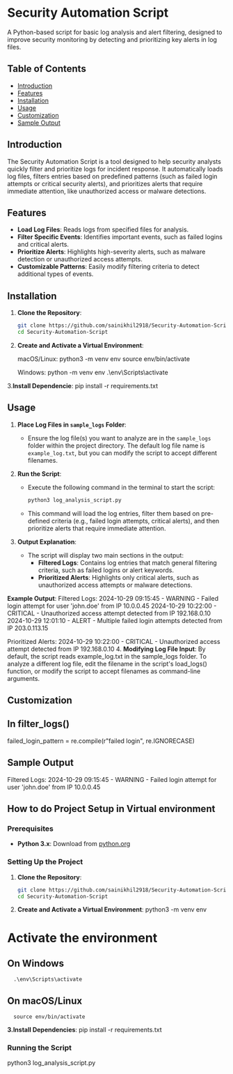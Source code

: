# Security Automation Script
A Python-based script for basic log analysis and alert filtering, designed to improve security monitoring by detecting and prioritizing key alerts in log files.
## Table of Contents

- [Introduction](#introduction)
- [Features](#features)
- [Installation](#installation)
- [Usage](#usage)
- [Customization](#customization)
- [Sample Output](#sample-output)

## Introduction

The Security Automation Script is a tool designed to help security analysts quickly filter and prioritize logs for incident response. It automatically loads log files, filters entries based on predefined patterns (such as failed login attempts or critical security alerts), and prioritizes alerts that require immediate attention, like unauthorized access or malware detections.

## Features

- **Load Log Files**: Reads logs from specified files for analysis.
- **Filter Specific Events**: Identifies important events, such as failed logins and critical alerts.
- **Prioritize Alerts**: Highlights high-severity alerts, such as malware detection or unauthorized access attempts.
- **Customizable Patterns**: Easily modify filtering criteria to detect additional types of events.

## Installation

1. **Clone the Repository**:
   ```bash
   git clone https://github.com/sainikhil2918/Security-Automation-Script.git
   cd Security-Automation-Script
2. **Create and Activate a Virtual Environment**:

   macOS/Linux:
      python3 -m venv env
      source env/bin/activate

   Windows:
      python -m venv env
      .\env\Scripts\activate
   
3.**Install Dependencie**:
      pip install -r requirements.txt

## Usage

1. **Place Log Files in `sample_logs` Folder**: 
   - Ensure the log file(s) you want to analyze are in the `sample_logs` folder within the project directory. The default log file name is `example_log.txt`, but you can modify the script to accept different filenames.

2. **Run the Script**:
   - Execute the following command in the terminal to start the script:
     ```bash
     python3 log_analysis_script.py
     ```
   - This command will load the log entries, filter them based on pre-defined criteria (e.g., failed login attempts, critical alerts), and then prioritize alerts that require immediate attention.

3. **Output Explanation**:
   - The script will display two main sections in the output:
     - **Filtered Logs**: Contains log entries that match general filtering criteria, such as failed logins or alert keywords.
     - **Prioritized Alerts**: Highlights only critical alerts, such as unauthorized access attempts or malware detections.

**Example Output**:
Filtered Logs:
2024-10-29 09:15:45 - WARNING - Failed login attempt for user 'john.doe' from IP 10.0.0.45
2024-10-29 10:22:00 - CRITICAL - Unauthorized access attempt detected from IP 192.168.0.10
2024-10-29 12:01:10 - ALERT - Multiple failed login attempts detected from IP 203.0.113.15

Prioritized Alerts:
2024-10-29 10:22:00 - CRITICAL - Unauthorized access attempt detected from IP 192.168.0.10
4. **Modifying Log File Input**:
By default, the script reads example_log.txt in the sample_logs folder. To analyze a different log file, 
edit the filename in the script's load_logs() function, or modify the script to accept filenames as command-line arguments.

## Customization

## In filter_logs()
failed_login_pattern = re.compile(r"failed login", re.IGNORECASE)

## Sample Output
Filtered Logs:
2024-10-29 09:15:45 - WARNING - Failed login attempt for user 'john.doe' from IP 10.0.0.45






## How to do Project Setup in Virtual environment

### Prerequisites
- **Python 3.x**: Download from [python.org](https://www.python.org/downloads/)

### Setting Up the Project

1. **Clone the Repository**:
   ```bash
   git clone https://github.com/sainikhil2918/Security-Automation-Script.git
   cd Security-Automation-Script
2. **Create and Activate a Virtual Environment**:
   python3 -m venv env
   
# Activate the environment
   ## On Windows
      .\env\Scripts\activate
   ## On macOS/Linux
      source env/bin/activate
      
**3.Install Dependencies**:
pip install -r requirements.txt

### Running the Script
python3 log_analysis_script.py


